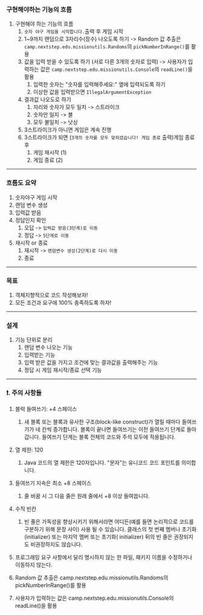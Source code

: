 
### 구현해야하는 기능의 흐름

1. 구현해야 하는 기능의 흐름
    1. `숫자 야구 게임을 시작합니다.`출력 후 게임 시작
    2. 1~9까지 랜덤으로 3자리수(정수) 나오도록 하기 -> Random 값 추출은 `camp.nextstep.edu.missionutils.Randoms`의 `pickNumberInRange()`를 활용
   3. 값을 입력 받을 수 있도록 하기 (서로 다른 3개의 숫자로 입력) -> 사용자가 입력하는 값은 `camp.nextstep.edu.missionutils.Console`의 `readLine()`을 활용
      1. 입력한 숫자는 "숫자를 입력해주세요:" 옆에 입력되도록 하기
      2. 이상한 값을 입력받으면 `IllegalArgumentException` 
   4. 결과값 나오도로 하기
      1. 자리와 숫자가 모두 일치 -> 스트라이크
      2. 숫자만 일지 -> 볼
      3. 모두 불일치 -> 낫싱
   5. 3스트라이크가 아니면 게임은 계속 진행
   6. 3스트라이크가 되면 (`3개의 숫자를 모두 맞히셨습니다! 게임 종료` 출력)게임 종료 후 
      1. 게임 재시작 (1)
      2. 게임 종료 (2)

---
### 흐름도 요약

1. 숫자야구 게임 시작
2. 랜덤 변수 생성
3. 입력값 받음
4. 정답인지 확인
   1. 오답 -> `입력값 받음(3단계)로 이동`
   2. 정답 -> `5단계로 이동`
5. 재시작 or 종료
   1. 재시작 -> `랜덤변수 생성(2단계)로 다시 이동`
   2. 종료
---

### 목표

1. 객체지향적으로 코드 작성해보자!
2. 모든 조건과 요구에 100% 충족하도록 하자!

---

### 설계

1. 기능 단위로 분리
   1. 랜덤 변수 나오는 기능
   2. 입력받는 기능
   3. 입력 받은 값을 가지고 조건에 맞는 결과값을 출력해주는 기능
   4. 정답 시 게임 재시작/종료 선택 기능

---

### ❗️. 주의 사항들

1. 블럭 들여쓰기: +4 스페이스
   1. 새 블록 또는 블록과 유사한 구조(block-like construct)가 열릴 때마다 들여쓰기가 네 칸씩 증가합니다. 블록이 끝나면 들여쓰기는 이전 들여쓰기 단계로 돌아갑니다. 들여쓰기 단계는 블록 전체의 코드와 주석 모두에 적용됩니다.

2. 열 제한: 120
   1. Java 코드의 열 제한은 120자입니다. "문자"는 유니코드 코드 포인트를 의미합니다.

3. 들여쓰기 지속은 최소 +8 스페이스 
   1. 줄 바꿈 시 그 다음 줄은 원래 줄에서 +8 이상 들여씁니다.
4. 수직 빈칸
   1. 빈 줄은 가독성을 향상시키기 위해서라면 어디든(예를 들면 논리적으로 코드를 구분하기 위해 문장 사이) 사용 될 수 있습니다. 클래스의 첫 번째 멤버나 초기화(initializer) 또는 마지막 멤버 또는 초기화( initializer) 뒤의 빈 줄은 권장되지도 비권장하지도 않습니다.
5. 프로그래밍 요구 사항에서 달리 명시하지 않는 한 파일, 패키지 이름을 수정하거나 이동하지 않는다.
6. Random 값 추출은 camp.nextstep.edu.missionutils.Randoms의 pickNumberInRange()를 활용
7. 사용자가 입력하는 값은 camp.nextstep.edu.missionutils.Console의 readLine()을 활용